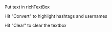 Put text in richTextBox

Hit "Convert" to highlight hashtags and usernames

Hit "Clear" to clear the textbox

